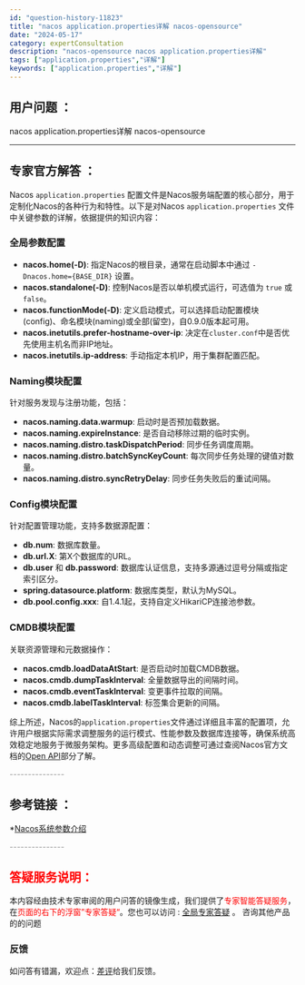```yaml
---
id: "question-history-11823"
title: "nacos application.properties详解 nacos-opensource"
date: "2024-05-17"
category: expertConsultation
description: "nacos-opensource nacos application.properties详解"
tags: ["application.properties","详解"]
keywords: ["application.properties","详解"]
---
```


## 用户问题 ： 
 nacos application.properties详解 nacos-opensource 

---------------
## 专家官方解答 ：

Nacos `application.properties` 配置文件是Nacos服务端配置的核心部分，用于定制化Nacos的各种行为和特性。以下是对Nacos `application.properties` 文件中关键参数的详解，依据提供的知识内容：

### 全局参数配置
- **nacos.home(-D)**: 指定Nacos的根目录，通常在启动脚本中通过 `-Dnacos.home={BASE_DIR}` 设置。
- **nacos.standalone(-D)**: 控制Nacos是否以单机模式运行，可选值为 `true` 或 `false`。
- **nacos.functionMode(-D)**: 定义启动模式，可以选择启动配置模块(config)、命名模块(naming)或全部(留空)，自0.9.0版本起可用。
- **nacos.inetutils.prefer-hostname-over-ip**: 决定在`cluster.conf`中是否优先使用主机名而非IP地址。
- **nacos.inetutils.ip-address**: 手动指定本机IP，用于集群配置匹配。

### Naming模块配置
针对服务发现与注册功能，包括：
- **nacos.naming.data.warmup**: 启动时是否预加载数据。
- **nacos.naming.expireInstance**: 是否自动移除过期的临时实例。
- **nacos.naming.distro.taskDispatchPeriod**: 同步任务调度周期。
- **nacos.naming.distro.batchSyncKeyCount**: 每次同步任务处理的键值对数量。
- **nacos.naming.distro.syncRetryDelay**: 同步任务失败后的重试间隔。

### Config模块配置
针对配置管理功能，支持多数据源配置：
- **db.num**: 数据库数量。
- **db.url.X**: 第X个数据库的URL。
- **db.user** 和 **db.password**: 数据库认证信息，支持多源通过逗号分隔或指定索引区分。
- **spring.datasource.platform**: 数据库类型，默认为MySQL。
- **db.pool.config.xxx**: 自1.4.1起，支持自定义HikariCP连接池参数。

### CMDB模块配置
关联资源管理和元数据操作：
- **nacos.cmdb.loadDataAtStart**: 是否启动时加载CMDB数据。
- **nacos.cmdb.dumpTaskInterval**: 全量数据导出的间隔时间。
- **nacos.cmdb.eventTaskInterval**: 变更事件拉取的间隔。
- **nacos.cmdb.labelTaskInterval**: 标签集合更新的间隔。

综上所述，Nacos的`application.properties`文件通过详细且丰富的配置项，允许用户根据实际需求调整服务的运行模式、性能参数及数据库连接等，确保系统高效稳定地服务于微服务架构。更多高级配置和动态调整可通过查阅Nacos官方文档的[Open API](../user/open-api.md)部分了解。


<font color="#949494">---------------</font> 


## 参考链接 ：

*[Nacos系统参数介绍](https://nacos.io/docs/latest/guide/admin/system-configurations)


 <font color="#949494">---------------</font> 
 


## <font color="#FF0000">答疑服务说明：</font> 

本内容经由技术专家审阅的用户问答的镜像生成，我们提供了<font color="#FF0000">专家智能答疑服务</font>，在<font color="#FF0000">页面的右下的浮窗”专家答疑“</font>。您也可以访问 : [全局专家答疑](https://opensource.alibaba.com/chatBot) 。 咨询其他产品的的问题

### 反馈
如问答有错漏，欢迎点：[差评](https://ai.nacos.io/user/feedbackByEnhancerGradePOJOID?enhancerGradePOJOId=13810)给我们反馈。
